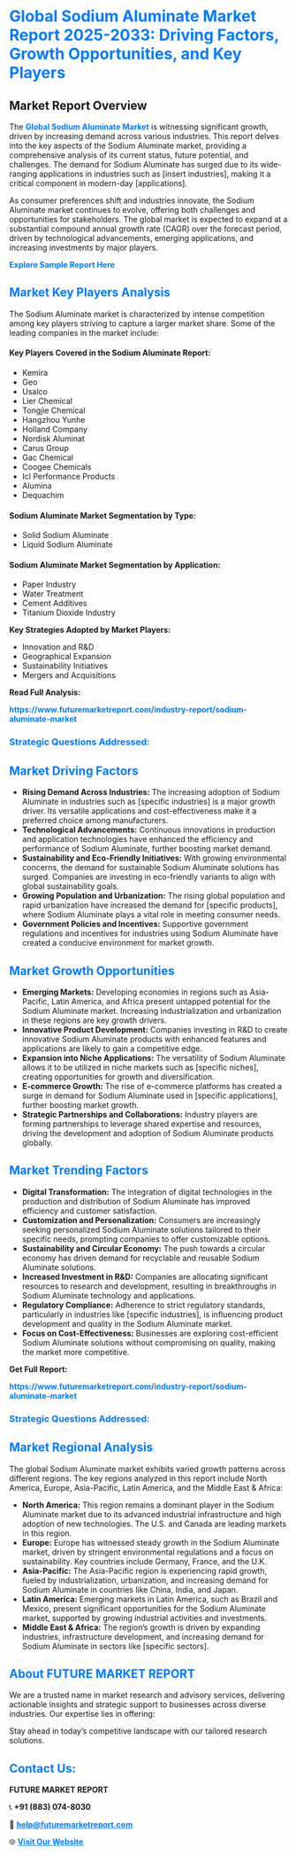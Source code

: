 <h1 style="color: #007BFF;">Global Sodium Aluminate Market Report 2025-2033: Driving Factors, Growth Opportunities, and Key Players</h1>

<section id="overview">
<h2>Market Report Overview</h2>
<p>The <a href="https://www.futuremarketreport.com/industry-report/sodium-aluminate-market" style="color: #007BFF; text-decoration: none;"><strong>Global Sodium Aluminate Market</strong></a> is witnessing significant growth, driven by increasing demand across various industries. This report delves into the key aspects of the Sodium Aluminate market, providing a comprehensive analysis of its current status, future potential, and challenges. The demand for Sodium Aluminate has surged due to its wide-ranging applications in industries such as [insert industries], making it a critical component in modern-day [applications].</p>
<p>As consumer preferences shift and industries innovate, the Sodium Aluminate market continues to evolve, offering both challenges and opportunities for stakeholders. The global market is expected to expand at a substantial compound annual growth rate (CAGR) over the forecast period, driven by technological advancements, emerging applications, and increasing investments by major players.</p>
</section>

<section id="overview">
<p><a href="https://www.futuremarketreport.com/request-sample/reportId=30818" style="color: #007BFF; text-decoration: none;"><strong>Explore Sample Report Here</strong></a></p>
</section>

<section id="key-players">
<h2 style="color: #007BFF;">Market Key Players Analysis</h2>
<p>The Sodium Aluminate market is characterized by intense competition among key players striving to capture a larger market share. Some of the leading companies in the market include:</p>
<h4>Key Players Covered in the Sodium Aluminate Report:</h4>
<ul><li>Kemira</li><li>Geo</li><li>Usalco</li><li>Lier Chemical</li><li>Tongjie Chemical</li><li>Hangzhou Yunhe</li><li>Holland Company</li><li>Nordisk Aluminat</li><li>Carus Group</li><li>Gac Chemical</li><li>Coogee Chemicals</li><li>Icl Performance Products</li><li>Alumina</li><li>Dequachim</li></ul>
<h4>Sodium Aluminate Market Segmentation by Type:</h4>
<ul><li>Solid Sodium Aluminate</li><li>Liquid Sodium Aluminate</li></ul>

<h4>Sodium Aluminate Market Segmentation by Application:</h4>
<ul><li>Paper Industry</li><li>Water Treatment</li><li>Cement Additives</li><li>Titanium Dioxide Industry</li></ul>
<p><strong>Key Strategies Adopted by Market Players:</strong></p>
<ul>
<li>Innovation and R&D</li>
<li>Geographical Expansion</li>
<li>Sustainability Initiatives</li>
<li>Mergers and Acquisitions</li>
</ul>
</section>

<section>
<p><strong>Read Full Analysis: </strong></p><a href="https://www.futuremarketreport.com/industry-report/sodium-aluminate-market" style="color: #007BFF; text-decoration: none;"><strong>https://www.futuremarketreport.com/industry-report/sodium-aluminate-market</strong></a>
<h3 style="color: #007BFF;">Strategic Questions Addressed:</h3>
</section>

<section id="driving-factors">
<h2 style="color: #007BFF;">Market Driving Factors</h2>
<ul>
<li><strong>Rising Demand Across Industries:</strong> The increasing adoption of Sodium Aluminate in industries such as [specific industries] is a major growth driver. Its versatile applications and cost-effectiveness make it a preferred choice among manufacturers.</li>
<li><strong>Technological Advancements:</strong> Continuous innovations in production and application technologies have enhanced the efficiency and performance of Sodium Aluminate, further boosting market demand.</li>
<li><strong>Sustainability and Eco-Friendly Initiatives:</strong> With growing environmental concerns, the demand for sustainable Sodium Aluminate solutions has surged. Companies are investing in eco-friendly variants to align with global sustainability goals.</li>
<li><strong>Growing Population and Urbanization:</strong> The rising global population and rapid urbanization have increased the demand for [specific products], where Sodium Aluminate plays a vital role in meeting consumer needs.</li>
<li><strong>Government Policies and Incentives:</strong> Supportive government regulations and incentives for industries using Sodium Aluminate have created a conducive environment for market growth.</li>
</ul>
</section>

<section id="growth-opportunities">
<h2 style="color: #007BFF;">Market Growth Opportunities</h2>
<ul>
<li><strong>Emerging Markets:</strong> Developing economies in regions such as Asia-Pacific, Latin America, and Africa present untapped potential for the Sodium Aluminate market. Increasing industrialization and urbanization in these regions are key growth drivers.</li>
<li><strong>Innovative Product Development:</strong> Companies investing in R&D to create innovative Sodium Aluminate products with enhanced features and applications are likely to gain a competitive edge.</li>
<li><strong>Expansion into Niche Applications:</strong> The versatility of Sodium Aluminate allows it to be utilized in niche markets such as [specific niches], creating opportunities for growth and diversification.</li>
<li><strong>E-commerce Growth:</strong> The rise of e-commerce platforms has created a surge in demand for Sodium Aluminate used in [specific applications], further boosting market growth.</li>
<li><strong>Strategic Partnerships and Collaborations:</strong> Industry players are forming partnerships to leverage shared expertise and resources, driving the development and adoption of Sodium Aluminate products globally.</li>
</ul>
</section>

<section id="trending-factors">
<h2 style="color: #007BFF;">Market Trending Factors</h2>
<ul>
<li><strong>Digital Transformation:</strong> The integration of digital technologies in the production and distribution of Sodium Aluminate has improved efficiency and customer satisfaction.</li>
<li><strong>Customization and Personalization:</strong> Consumers are increasingly seeking personalized Sodium Aluminate solutions tailored to their specific needs, prompting companies to offer customizable options.</li>
<li><strong>Sustainability and Circular Economy:</strong> The push towards a circular economy has driven demand for recyclable and reusable Sodium Aluminate solutions.</li>
<li><strong>Increased Investment in R&D:</strong> Companies are allocating significant resources to research and development, resulting in breakthroughs in Sodium Aluminate technology and applications.</li>
<li><strong>Regulatory Compliance:</strong> Adherence to strict regulatory standards, particularly in industries like [specific industries], is influencing product development and quality in the Sodium Aluminate market.</li>
<li><strong>Focus on Cost-Effectiveness:</strong> Businesses are exploring cost-efficient Sodium Aluminate solutions without compromising on quality, making the market more competitive.</li>
</ul>
</section>

<section>
<p><strong>Get Full Report: </strong></p><a href="https://www.futuremarketreport.com/industry-report/sodium-aluminate-market" style="color: #007BFF; text-decoration: none;"><strong>https://www.futuremarketreport.com/industry-report/sodium-aluminate-market</strong></a>
<h3 style="color: #007BFF;">Strategic Questions Addressed:</h3>
</section>


<section id="regional-analysis">
<h2 style="color: #007BFF;">Market Regional Analysis</h2>
<p>The global Sodium Aluminate market exhibits varied growth patterns across different regions. The key regions analyzed in this report include North America, Europe, Asia-Pacific, Latin America, and the Middle East & Africa:</p>
<ul>
<li><strong>North America:</strong> This region remains a dominant player in the Sodium Aluminate market due to its advanced industrial infrastructure and high adoption of new technologies. The U.S. and Canada are leading markets in this region.</li>
<li><strong>Europe:</strong> Europe has witnessed steady growth in the Sodium Aluminate market, driven by stringent environmental regulations and a focus on sustainability. Key countries include Germany, France, and the U.K.</li>
<li><strong>Asia-Pacific:</strong> The Asia-Pacific region is experiencing rapid growth, fueled by industrialization, urbanization, and increasing demand for Sodium Aluminate in countries like China, India, and Japan.</li>
<li><strong>Latin America:</strong> Emerging markets in Latin America, such as Brazil and Mexico, present significant opportunities for the Sodium Aluminate market, supported by growing industrial activities and investments.</li>
<li><strong>Middle East & Africa:</strong> The region’s growth is driven by expanding industries, infrastructure development, and increasing demand for Sodium Aluminate in sectors like [specific sectors].</li>
</ul>
</section>

<footer>
<h2 style="color: #007BFF;">About FUTURE MARKET REPORT</h2>
<p>We are a trusted name in market research and advisory services, delivering actionable insights and strategic support to businesses across diverse industries. Our expertise lies in offering:</p>

<p>Stay ahead in today’s competitive landscape with our tailored research solutions.</p>

<h2 style="color: #007BFF;">Contact Us:</h2>
<p><strong>FUTURE MARKET REPORT</strong></p>
<p>📞 <strong>+91 (883) 074-8030</strong></p>
<p>📧 <strong><a href="mailto:help@futuremarketreport.com" style="color: #007BFF;">help@futuremarketreport.com</a></strong></p>
<p>🌐 <strong><a href="https://www.futuremarketreport.com/" style="color: #007BFF;">Visit Our Website</a></strong></p>
</footer>